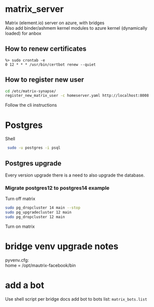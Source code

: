 # matrix_server
Matrix (element.io) server on azure, with bridges  
Also add binder/ashmem kernel modules to azure kernel (dynamically loaded) for anbox

## How to renew certificates
```
%> sudo crontab -e
0 12 * * * /usr/bin/certbot renew --quiet
```
## How to register new user
```bash
cd /etc/matrix-synapse/
register_new_matrix_user -c homeserver.yaml http://localhost:8008
```
  Follow the cli instructions

# Postgres
Shell
```bash
 sudo -u postgres -i psql
 ```
## Postgres upgrade
Every version upgrade there is a need to also upgrade the database.  
### Migrate postgres12 to postgres14 example
Turn off matrix
```bash
sudo pg_dropcluster 14 main --stop
sudo pg_upgradecluster 12 main
sudo pg_dropcluster 12 main
```
Turn on matrix

# bridge venv upgrade notes
pyvenv.cfg:  
home = /opt/mautrix-facebook/bin

# add a bot
Use shell script per bridge docs
add bot to bots list: `matrix_bots.list`